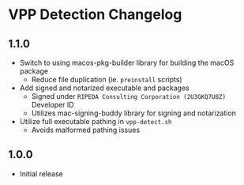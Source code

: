 # VPP Detection Changelog

## 1.1.0
- Switch to using macos-pkg-builder library for building the macOS package
  - Reduce file duplication (ie. `preinstall` scripts)
- Add signed and notarized executable and packages
  - Signed under `RIPEDA Consulting Corporation (2U3GKQ7U8Z)` Developer ID
  - Utilizes mac-signing-buddy library for signing and notarization
- Utilize full executable pathing in `vpp-detect.sh`
  - Avoids malformed pathing issues

## 1.0.0
- Initial release